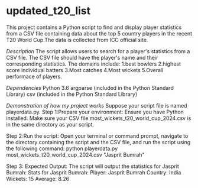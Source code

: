 # updated_t20_list
This project contains a Python script to find and display player statistics from a CSV file containing data about the top 5 country players in the recent T20 World Cup.The data is collected from ICC official site.

*Description*
The script allows users to search for a player's statistics from a CSV file. The CSV file should have the player's name and their corresponding statistics. The domains include:
1.best bowlers 
2.highest score individual batters
3.Most catches 
4.Most wickets
5.Overall performace of players.

*Dependencies*
Python 3.6
argparse (included in the Python Standard Library)
csv (included in the Python Standard Library)

*Demonstration of how my project works*
Suppose your script file is named playerdata.py.
Step 1:Prepare your environment:
Ensure you have Python installed.
Make sure your CSV file most_wickets_t20_world_cup_2024.csv is in the same directory as your script.

Step 2:Run the script:
Open your terminal or command prompt, navigate to the directory containing the script and the CSV file, and run the script using the following command:
python playerdata.py most_wickets_t20_world_cup_2024.csv "Jasprit Bumrah"

Step 3:
Expected Output:
The script will output the statistics for Jasprit Bumrah:
Stats for Jasprit Bumrah:
Player: Jasprit Bumrah
Country: India
Wickets: 15
Average: 8.26


